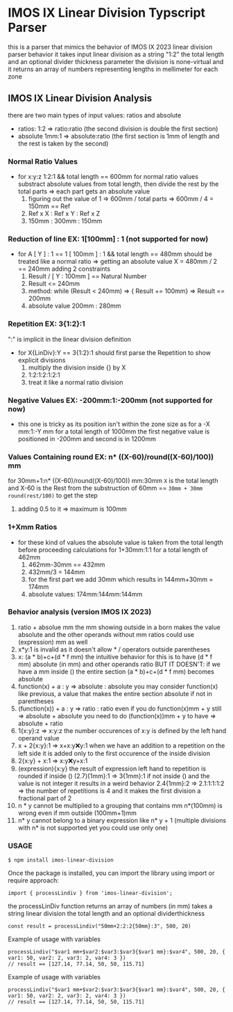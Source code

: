 # IMOS IX Linear Division Typscript Parser

this is a parser that mimics the behavior of IMOS IX 2023 linear division parser behavior 
it takes input linear division as a string "1:2" the total length
and an optional divider thickness parameter the division is none-virtual and it returns 
an array of numbers representing lengths in mellimeter for each zone

## IMOS IX Linear Division Analysis

there are two main types of input values: ratios and absolute
- ratios: 1:2 => ratio:ratio (the second division is double the first section)
- absolute 1mm:1 => absolute:ratio  (the first section is 1mm of length and the rest is taken by the second)

### Normal Ratio Values
- for x:y:z 1:2:1 && total length == 600mm
	for normal ratio values substract absolute values from total length, then divide the rest by the total parts => each part gets an absolute value
	1) figuring out the value of 1 => 600mm / total parts => 600mm / 4 = 150mm == Ref
	2) Ref x X : Ref x Y : Ref x Z
	3) 150mm : 300mm : 150mm

### Reduction of line EX: 1[100mm] : 1 (not supported for now)
- for A [ Y ] : 1 == 1 [ 100mm ] : 1 && total length == 480mm
	should be treated like a normal ratio => getting an absolute value X = 480mm / 2 == 240mm
	adding 2 constraints 
	1) Result / [ Y : 100mm ] == Natural Number
	2) Result <= 240mm
	3) method: while (Result < 240mm) => { Result += 100mm} => Result == 200mm
	4) absolute value 200mm : 280mm

### Repetition EX: 3{1:2}:1
":" is implicit in the linear division definition 
- for X{LinDiv}:Y == 3{1:2}:1
	should first parse the Repetition to show explicit divisions
	1) multiply the division inside {} by X 
	2) 1:2:1:2:1:2:1
	3) treat it like a normal ratio division

### Negative Values EX: -200mm:1:-200mm (not supported for now)
- this one is tricky as its position isn't within the zone size as for a -X mm:1:-Y mm for a total length of 1000mm the first negative value is positioned in -200mm and second is in 1200mm 

### Values Containing round EX: n* ((X-60)/round((X-60)/100)) mm
 for 30mm+1:n* ((X-60)/round((X-60)/100)) mm:30mm
   `X` is the total length and X-60 is the Rest from the substruction of 60mm == `30mm + 30mm`
   `round(rest/100)` to get the step 
   1) adding 0.5 to it => maximum is 100mm

### 1+Xmm Ratios
- for these kind of values the absolute value is taken from the total length before proceeding calculations 
  for 1+30mm:1:1 for a total length of 462mm
  1) 462mm-30mm == 432mm
  2) 432mm/3 = 144mm
  3) for the first part we add 30mm which results in 144mm+30mm = 174mm
  4) absolute values: 174mm:144mm:144mm

### Behavior analysis (version IMOS IX 2023)

1) ratio + absolue mm 
    the mm showing outside in a born makes the value absolute and the other operands without mm ratios
    could use (expression) mm as well
2) x*y:1 is invalid as it doesn't allow * / operators outside parentheses
3) x: (a * b)+c+(d * f mm) 
    the intuitive behavior for this is to have (d * f mm) absolute (in mm) and other operands ratio
    BUT IT DOESN'T: if we have a mm inside () the entire section (a * b)+c+(d * f mm) becomes absolute
4) function(x) + a : y => absolute : absolute
    you may consider function(x) like previous, a value that makes the entire section absolute if not in parentheses
5) (function(x)) + a : y => ratio : ratio
    even if you do function(x)mm + y still => absolute + absolute
    you need to do (function(x))mm + y to have => absolute + ratio
6) 1{x:y}:z => x:y:z the number occurences of x:y is defined by the left hand operand value
7) x + 2{x:y}:1 => x+x:y:x:y:1 
    when we have an addition to a repetition on the left side it is added only to the first occurence of 
    the inside division
8) 2{x:y} + x:1 => x:y:x:y+x:1
9) (expression){x:y} 
    the result of expression left hand to repetition is rounded if inside ()
    (2.7){1mm}:1 => 3{1mm}:1
    if not inside () and the value is not integer it results in a weird behavior
    2.4{1mm}:2 => 2.1:1:1:1:2 => the number of repetitions is 4 and it makes the first division 
    a fractional part of 2
10) n * y cannot be multiplied to a grouping that contains mm n*(100mm) is wrong even if mm outside (100mm+1)mm
11) n* y cannot belong to a binary expression like n* y + 1 (multiple divisions with n* is not supported yet you could use only one)

### USAGE

```$ npm install imos-linear-division```

Once the package is installed, you can import the library using import or require approach:

```
import { processLindiv } from 'imos-linear-division';

```

the processLinDiv function returns an array of numbers (in mm)
takes a string linear division
the total length 
and an optional dividerthickness

```
const result = processLindiv("50mm+2:2:2{50mm}:3", 500, 20)

```
Example of usage with variables

```
processLindiv("$var1 mm+$var2:$var3:$var3{$var1 mm}:$var4", 500, 20, { var1: 50, var2: 2, var3: 2, var4: 3 })
// result == [127.14, 77.14, 50, 50, 115.71]

```

Example of usage with variables

```
processLindiv("$var1 mm+$var2:$var3:$var3{$var1 mm}:$var4", 500, 20, { var1: 50, var2: 2, var3: 2, var4: 3 })
// result == [127.14, 77.14, 50, 50, 115.71]

```


